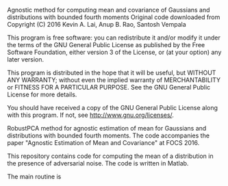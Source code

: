 Agnostic method for computing mean and covariance of Gaussians and distributions with bounded fourth moments
Original code downloaded from 
Copyright (C) 2016 Kevin A. Lai, Anup B. Rao, Santosh Vempala

This program is free software: you can redistribute it and/or modify
it under the terms of the GNU General Public License as published by
the Free Software Foundation, either version 3 of the License, or
(at your option) any later version.

This program is distributed in the hope that it will be useful,
but WITHOUT ANY WARRANTY; without even the implied warranty of
MERCHANTABILITY or FITNESS FOR A PARTICULAR PURPOSE.  See the
GNU General Public License for more details.

You should have received a copy of the GNU General Public License
along with this program.  If not, see <http://www.gnu.org/licenses/>.

RobustPCA method for agnostic estimation of mean for Gaussians and distributions with bounded fourth moments. The code accompanies the paper "Agnostic Estimation of Mean and Covariance"  at FOCS 2016.

This repository contains code for computing the mean of a distribution in the presence of adversarial noise. The code is written in Matlab.

The main routine is 